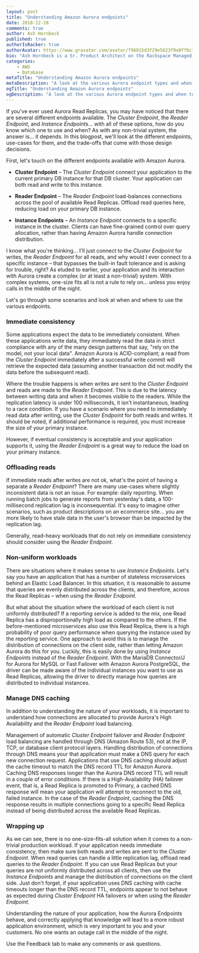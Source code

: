 ```yaml
---
layout: post
title: "Understanding Amazon Aurora endpoints"
date: 2018-12-28
comments: true
author: Ash Hornbeck
published: true
authorIsRacker: true
authorAvatar: https://www.gravatar.com/avatar/f96915d3f29e5623f9a9ff8c7cb3148f
bio: "Ash Hornbeck is a Sr. Product Architect on the Rackspace Managed Public Clouds Product Architecture Team."
categories:
    - AWS
    - Database
metaTitle: "Understanding Amazon Aurora endpoints"
metaDescription: "A look at the various Aurora endpoint types and when to use them."
ogTitle: "Understanding Amazon Aurora endpoints"
ogDescription: "A look at the various Aurora endpoint types and when to use them."
---
```

If you've ever used Aurora Read Replicas, you may have noticed that there are
several different endpoints available.  The _Cluster Endpoint_, the _Reader Endpoint_,
and _Instance Endpoints_... with all of these options, how do you know which one
to use and when?  As with any non-trivial system, the answer is... it depends.
In this blogpost, we'll look at the different endpoints, use-cases for them, and
the trade-offs that come with those design decisions.

<!--more-->

First, let's touch on the different endpoints available with Amazon Aurora.

* **Cluster Endpoint** – The _Cluster Endpoint_ connect your application to the
current primary DB instance for that DB cluster.  Your application can both read
and write to this instance.

* **Reader Endpoint** – The _Reader Endpoint_ load-balances connections across
the pool of available Read Replicas. Offload read queries here, reducing load on
your primary DB instance.

* **Instance Endpoints** – An _Instance Endpoint_ connects to a specific instance
in the cluster.  Clients can have fine-grained control over query allocation,
rather than having Amazon Aurora handle connection distribution.

I know what you're thinking... I'll just connect to the _Cluster Endpoint_ for
writes, the _Reader Endpoint_ for all reads, and why would I ever connect to a
specific instance – that bypasses the built-in fault tolerance and is asking for
trouble, right?  As eluded to earlier, your application and its interaction with
Aurora create a complex (or at least a non-trivial) system.  With complex systems,
one-size fits all is not a rule to rely on... unless you enjoy calls in the middle
of the night.

Let's go through some scenarios and look at when and where to use the various
endpoints.

### Immediate consistency

Some applications expect the data to be immediately consistent.  When these
applications write data, they immediately read the data in strict compliance
with any of the many design patterns that say, "rely on the model, not your local
data".  Amazon Aurora is ACID-compliant; a read from the _Cluster Endpoint_
immediately after a successful write commit will retrieve the expected data
(assuming another transaction did not modify the data before the subsequent read).

Where the trouble happens is when writes are sent to the _Cluster Endpoint_ and
reads are made to the _Reader Endpoint_.  This is due to the latency between
writing data and when it becomes visible to the readers.  While the replication
latency is under 100 milliseconds, it isn't instantaneous, leading to a race
condition.  If you have a scenario where you need to immediately read data after
writing, use the _Cluster Endpoint_ for both reads and writes.  It should be
noted, if additional performance is required, you must increase the size of your
primary instance.

However, if eventual consistency is acceptable and your application supports it,
using the _Reader Endpoint_ is a great way to reduce the load on your primary
instance.

### Offloading reads

If immediate reads after writes are not ok, what's the point of having a separate
a _Reader Endpoint_?  There are many use-cases where slightly inconsistent data
is not an issue.  For  example: daily reporting.  When running batch jobs to
generate reports from yesterday's data, a 100-millisecond replication lag is
inconsequential.  It's easy to imagine other scenarios, such as product descriptions
on an ecommerce site... you are more likely to have stale data in the user's
browser than be impacted by the replication lag.

Generally, read-heavy workloads that do not rely on immediate consistency should
consider using the _Reader Endpoint_.

### Non-uniform workloads

There are situations where it makes sense to use _Instance Endpoints_.  Let's
say you have an application that has a number of stateless microservices behind
an Elastic Load Balancer.  In this situation, it is reasonable to assume that
queries are evenly distributed across the clients, and therefore, across the
Read Replicas – when using the _Reader Endpoint_.

But what about the situation where the workload of each client is not uniformly
distributed?  If a reporting service is added to the mix, one Read Replica has
a disproportionally high load as compared to the others.  If the before-mentioned
microservices also use this Read Replica, there is a high probability of poor
query performance when querying the instance used by the reporting service.  One
approach to avoid this is to manage the distribution of connections on the
client side, rather than letting Amazon Aurora do this for you.  Luckily, this
is easily done by using _Instance Endpoints_ instead of the _Reader Endpoint_.
With the MariaDB Connector/J for Aurora for MySQL or Fast Failover with Amazon
Aurora PostgreSQL, the driver can be made aware of the individual instances you
want to use as Read Replicas, allowing the driver to directly manage how queries
are distributed to individual instances.

### Manage DNS caching

In addition to understanding the nature of your workloads, it is important to
understand how connections are allocated to provide Aurora's High Availability
and the _Reader Endpoint_ load balancing.

Management of automatic _Cluster Endpoint_ failover and _Reader Endpoint_ load
balancing are handled through DNS (Amazon Route 53), not at the IP, TCP, or
database client protocol layers. Handling distribution of connections through
DNS means your that application must make a DNS query for each new connection
request.  Applications that use DNS caching should adjust the cache timeout to
match the DNS record TTL for Amazon Aurora.  Caching DNS responses longer than
the Aurora DNS record TTL will result in a couple of error conditions.  If there
is a High-Availability (HA) failover event, that is, a Read Replica is promoted
to Primary, a cached DNS response will mean your application will attempt to
reconnect to the old, failed instance.  In the case of the _Reader Endpoint_,
caching the DNS response results in multiple connections going to a specific
Read Replica instead of being distributed across the available Read Replicas.

### Wrapping up

As we can see, there is no one-size-fits-all solution when it comes to a non-trivial
production workload.  If your application needs immediate consistency, then make
sure both reads and writes are sent to the _Cluster Endpoint_.  When read queries
can handle a little replication lag, offload read queries to the _Reader Endpoint_.
If you can use Read Replicas but your queries are not uniformly distributed
across all clients, then use the _Instance Endpoints_ and manage the distribution
of connections on the client side.  Just don't forget, if your application uses
DNS caching with cache timeouts longer than the DNS record TTL, endpoints appear
to not behave as expected during _Cluster Endpoint_ HA failovers or when using
the _Reader Endpoint_.

Understanding the nature of your application, how the Aurora Endpoints behave,
and correctly applying that knowledge will lead to a more robust application
environment, which is very important to you and your customers.  No one wants
an outage call in the middle of the night.

Use the Feedback tab to make any comments or ask questions.
